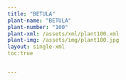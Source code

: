 ```yaml
---
title: "BETULA"
plant-name: "BETULA"
plant-number: "100"
plant-xml: /assets/xml/plant100.xml
plant-img: /assets/img/plant100.jpg
layout: single-xml
toc:true


---
```

